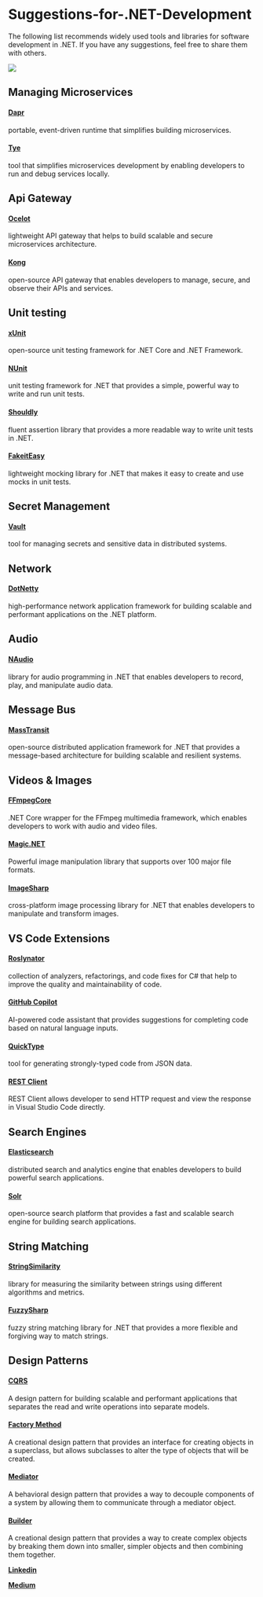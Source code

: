 # Suggestions-for-.NET-Development
The following list recommends widely used tools and libraries for software development in .NET. If you have any suggestions, feel free to share them with others.

<img src="https://raw.githubusercontent.com/kavaan/Suggestions-for-.NET-Development/main/dotnet_suggestions.png"/>

<h2>Managing Microservices</h2>

<h4><a href="https://github.com/dapr/dotnet-sdk">Dapr</a></h4>
portable, event-driven runtime that simplifies building microservices.
<h4><a href="https://github.com/dotnet/tye">Tye</a></h4>
tool that simplifies microservices development by enabling developers to run and debug services locally.

<h2>Api Gateway</h2>
<h4><a href="https://github.com/ThreeMammals/Ocelot">Ocelot</a></h4>
lightweight API gateway that helps to build scalable and secure microservices architecture.
<h4><a href="https://github.com/lianggx/Kong.Net">Kong</a></h4>
open-source API gateway that enables developers to manage, secure, and observe their APIs and services.

<h2>Unit testing</h2>
<h4><a href="https://xunit.net/">xUnit</a></h4>
open-source unit testing framework for .NET Core and .NET Framework.
<h4><a href="https://nunit.org/">NUnit</a></h4>
unit testing framework for .NET that provides a simple, powerful way to write and run unit tests.
<h4><a href="https://github.com/shouldly/shouldly">Shouldly</a></h4>
fluent assertion library that provides a more readable way to write unit tests in .NET.
<h4><a href="https://github.com/FakeItEasy/FakeItEasy">FakeitEasy</a></h4>
lightweight mocking library for .NET that makes it easy to create and use mocks in unit tests.

<h2>Secret Management</h2>
<h4><a href="https://github.com/Chatham/Vault.NET">Vault</a></h4>
tool for managing secrets and sensitive data in distributed systems.

<h2>Network</h2>
<h4><a href="https://github.com/Azure/DotNetty">DotNetty</a></h4>
high-performance network application framework for building scalable and performant applications on the .NET platform.

<h2>Audio</h2>
<h4><a href="https://github.com/naudio/NAudio">NAudio</a></h4>
library for audio programming in .NET that enables developers to record, play, and manipulate audio data.

<h2>Message Bus</h2>
<h4><a href="https://github.com/MassTransit/MassTransit">MassTransit</a></h4>
open-source distributed application framework for .NET that provides a message-based architecture for building scalable and resilient systems.

<h2>Videos & Images</h2>
<h4><a href="https://github.com/rosenbjerg/FFMpegCore">FFmpegCore</a></h4>
.NET Core wrapper for the FFmpeg multimedia framework, which enables developers to work with audio and video files.
<h4><a href="https://github.com/dlemstra/Magick.NET">Magic.NET</a></h4>
Powerful image manipulation library that supports over 100 major file formats.
<h4><a href="https://github.com/SixLabors/ImageSharp">ImageSharp</a></h4>
cross-platform image processing library for .NET that enables developers to manipulate and transform images.

<h2>VS Code Extensions</h2></a></h4>
<h4><a href="https://marketplace.visualstudio.com/items?itemName=josefpihrt-vscode.roslynator">Roslynator</a></h4>
collection of analyzers, refactorings, and code fixes for C# that help to improve the quality and maintainability of code.
<h4><a href="https://marketplace.visualstudio.com/items?itemName=GitHub.copilot">GitHub Copilot</a></h4>
AI-powered code assistant that provides suggestions for completing code based on natural language inputs.
<h4><a href="https://marketplace.visualstudio.com/items?itemName=quicktype.quicktype">QuickType</a></h4>
tool for generating strongly-typed code from JSON data.
<h4><a href="https://marketplace.visualstudio.com/items?itemName=humao.rest-client">REST Client</a></h4>
REST Client allows developer to send HTTP request and view the response in Visual Studio Code directly.

<h2>Search Engines</h2>
<h4><a href="https://github.com/elastic/elasticsearch-net">Elasticsearch</a></h4>
distributed search and analytics engine that enables developers to build powerful search applications.
<h4><a href="https://github.com/SolrNet/SolrNet">Solr</a></h4>
open-source search platform that provides a fast and scalable search engine for building search applications.

<h2>String Matching</h2>
<h4><a href="https://github.com/feature23/StringSimilarity.NET">StringSimilarity</a></h4>
library for measuring the similarity between strings using different algorithms and metrics.
<h4><a href="https://github.com/JakeBayer/FuzzySharp">FuzzySharp</a></h4>
fuzzy string matching library for .NET that provides a more flexible and forgiving way to match strings.

<h2>Design Patterns</h2>
<h4><a href="https://martinfowler.com/bliki/CQRS.html">CQRS</a></h4>
A design pattern for building scalable and performant applications that separates the read and write operations into separate models.
<h4><a href="https://refactoring.guru/design-patterns/factory-method">Factory Method</a></h4>
A creational design pattern that provides an interface for creating objects in a superclass, but allows subclasses to alter the type of objects that will be created.
<h4><a href="https://www.dofactory.com/net/mediator-design-pattern">Mediator</a></h4>
A behavioral design pattern that provides a way to decouple components of a system by allowing them to communicate through a mediator object.
<h4><a href="https://www.geeksforgeeks.org/builder-design-pattern">Builder</a></h4>
A creational design pattern that provides a way to create complex objects by breaking them down into smaller, simpler objects and then combining them together.

<b><a href="https://www.linkedin.com/in/kavaan-damirchi/">Linkedin</a></b>

<b><a href="https://medium.com/@KeivanDamirchi/suggestions-for-net-development-67e53ac646dc">Medium</a></b>

